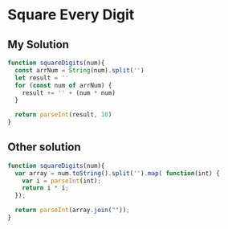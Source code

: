 # Square Every Digit

## My Solution

```js
function squareDigits(num){
  const arrNum = String(num).split('')
  let result = ''
  for (const num of arrNum) {
    result += '' + (num * num)
  }

  return parseInt(result, 10)
}
```

## Other solution

```js
function squareDigits(num){
  var array = num.toString().split('').map( function(int) {
    var i = parseInt(int);
    return i * i;
  });

  return parseInt(array.join(""));
}
```
